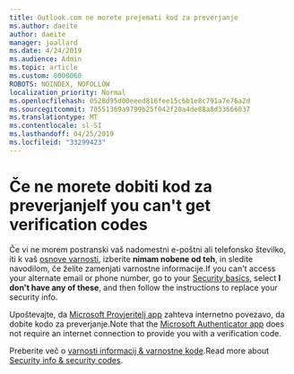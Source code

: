 ```yaml
---
title: Outlook.com ne morete prejemati kod za preverjanje
ms.author: daeite
author: daeite
manager: joallard
ms.date: 4/24/2019
ms.audience: Admin
ms.topic: article
ms.custom: 8000060
ROBOTS: NOINDEX, NOFOLLOW
localization_priority: Normal
ms.openlocfilehash: 0528d95d00eeed816fee15c6b1e8c791a7e76a2d
ms.sourcegitcommit: 70551369a9799b25f042f20a4de88a8d33666037
ms.translationtype: MT
ms.contentlocale: sl-SI
ms.lasthandoff: 04/25/2019
ms.locfileid: "33299423"
---
```

# <a name="if-you-cant-get-verification-codes"></a><span data-ttu-id="2757e-102">Če ne morete dobiti kod za preverjanje</span><span class="sxs-lookup"><span data-stu-id="2757e-102">If you can't get verification codes</span></span>

<span data-ttu-id="2757e-103">Če vi ne morem postranski vaš nadomestni e-poštni ali telefonsko številko, iti k vaš [osnove varnosti](https://account.microsoft.com/security), izberite **nimam nobene od teh**, in sledite navodilom, če želite zamenjati varnostne informacije.</span><span class="sxs-lookup"><span data-stu-id="2757e-103">If you can't access your alternate email or phone number, go to your [Security basics](https://account.microsoft.com/security), select **I don't have any of these**, and then follow the instructions to replace your security info.</span></span>

<span data-ttu-id="2757e-104">Upoštevajte, da [Microsoft Provjeritelj app](https://go.microsoft.com/fwlink/?linkid=2016117) zahteva internetno povezavo, da dobite kodo za preverjanje.</span><span class="sxs-lookup"><span data-stu-id="2757e-104">Note that the [Microsoft Authenticator app](https://go.microsoft.com/fwlink/?linkid=2016117) does not require an internet connection to provide you with a verification code.</span></span>

<span data-ttu-id="2757e-105">Preberite več o [varnosti informacij & varnostne kode](https://support.microsoft.com/help/12428/).</span><span class="sxs-lookup"><span data-stu-id="2757e-105">Read more about [Security info & security codes](https://support.microsoft.com/help/12428/).</span></span>
